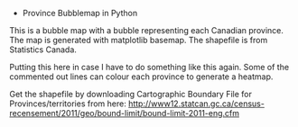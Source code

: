 * Province Bubblemap in Python

This is a bubble map with a bubble representing each Canadian province.
The map is generated with matplotlib basemap.
The shapefile is from Statistics Canada.

Putting this here in case I have to do something like this again.
Some of the commented out lines can colour each province to generate a heatmap.

Get the shapefile by downloading Cartographic Boundary File for
Provinces/territories from here:
http://www12.statcan.gc.ca/census-recensement/2011/geo/bound-limit/bound-limit-2011-eng.cfm
